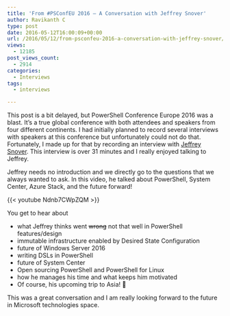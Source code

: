 ```yaml
---
title: 'From #PSConfEU 2016 – A Conversation with Jeffrey Snover'
author: Ravikanth C
type: post
date: 2016-05-12T16:00:09+00:00
url: /2016/05/12/from-psconfeu-2016-a-conversation-with-jeffrey-snover/
views:
  - 12185
post_views_count:
  - 2914
categories:
  - Interviews
tags:
  - interviews

---
```

This post is a bit delayed, but PowerShell Conference Europe 2016 was a blast. It&#8217;s a true global conference with both attendees and speakers from four different continents. I had initially planned to record several interviews with speakers at this conference but unfortunately could not do that. Fortunately, I made up for that by recording an interview with [Jeffrey Snover][1]. This interview is over 31 minutes and I really enjoyed talking to Jeffrey.

Jeffrey needs no introduction and we directly go to the questions that we always wanted to ask. In this video, he talked about PowerShell, System Center, Azure Stack, and the future forward!

{{< youtube Ndnb7CWpZQM >}}


  <p>
    </center>You get to hear about
  </p>

  <ul>
    <li>
      what Jeffrey thinks went <del>wrong</del> not that well in PowerShell features/design
    </li>
    <li>
      immutable infrastructure enabled by Desired State Configuration
    </li>
    <li>
      future of Windows Server 2016
    </li>
    <li>
      writing DSLs in PowerShell
    </li>
    <li>
      future of System Center
    </li>
    <li>
      Open sourcing PowerShell and PowerShell for Linux
    </li>
    <li>
      how he manages his time and what keeps him motivated
    </li>
    <li>
      Of course, his upcoming trip to Asia! 🙂
    </li>
  </ul>

  <p>
    This was a great conversation and I am really looking forward to the future in Microsoft technologies space.
  </p>

[1]: https://twitter.com/jsnover